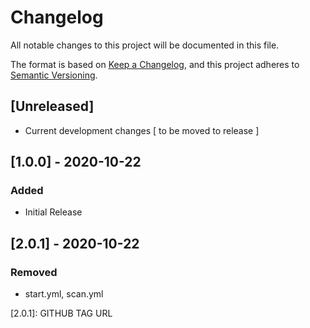 # Changelog
All notable changes to this project will be documented in this file.

The format is based on [Keep a Changelog](https://keepachangelog.com/en/1.0.0/),
and this project adheres to [Semantic Versioning](https://semver.org/spec/v2.0.0.html).

## [Unreleased]
 - Current development changes [ to be moved to release ]

## [1.0.0] - 2020-10-22
### Added
 - Initial Release
## [2.0.1] - 2020-10-22
### Removed
 - start.yml, scan.yml

[2.0.1]: GITHUB TAG URL
